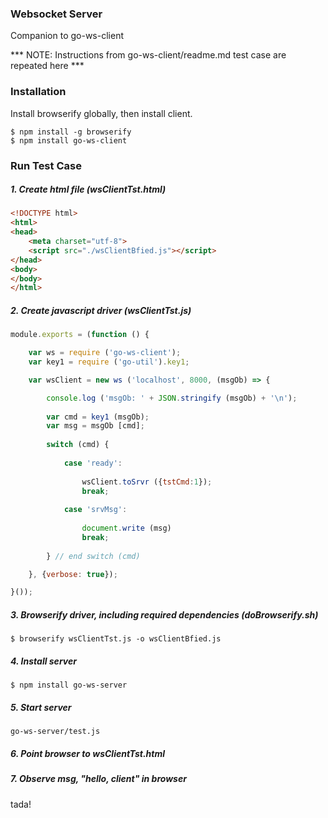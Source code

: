 ### Websocket Server

Companion to go-ws-client

*** NOTE: Instructions from go-ws-client/readme.md test case are repeated here ***

### Installation
Install browserify globally, then install client.

```shell
$ npm install -g browserify
$ npm install go-ws-client
```

### Run Test Case

##### 1. Create html file (wsClientTst.html)

```html
<!DOCTYPE html>
<html>
<head>
    <meta charset="utf-8">
    <script src="./wsClientBfied.js"></script>
</head>
<body>
</body>
</html>
```

##### 2. Create javascript driver (wsClientTst.js)

```js
module.exports = (function () {

    var ws = require ('go-ws-client');
    var key1 = require ('go-util').key1;

    var wsClient = new ws ('localhost', 8000, (msgOb) => {

        console.log ('msgOb: ' + JSON.stringify (msgOb) + '\n');
        
        var cmd = key1 (msgOb);
        var msg = msgOb [cmd];
    
        switch (cmd) {
    
            case 'ready':
    
                wsClient.toSrvr ({tstCmd:1});
                break;
    
            case 'srvMsg':
    
                document.write (msg)
                break;
    
        } // end switch (cmd)

    }, {verbose: true});

}());

```

##### 3. Browserify driver, including required dependencies (doBrowserify.sh)

```shell
$ browserify wsClientTst.js -o wsClientBfied.js
```

##### 4. Install server

```shell
$ npm install go-ws-server
```
##### 5. Start server

```shell
go-ws-server/test.js
```

##### 6. Point browser to wsClientTst.html

##### 7. Observe msg, "hello, client" in browser

tada!
